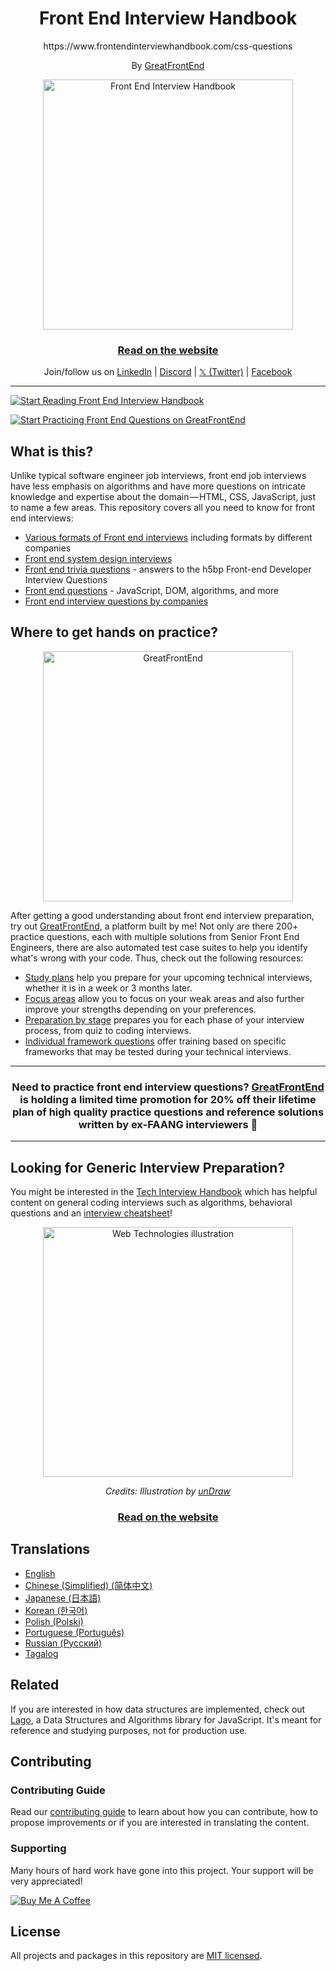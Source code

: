 <div align="center">
  <h1>Front End Interview Handbook</h1>
  <p>https://www.frontendinterviewhandbook.com/css-questions</p>
  <p>By <a href="https://www.greatfrontend.com/?utm_source=github&utm_medium=referral&gnrs=frontendinterviewhandbook">GreatFrontEnd</a></p>
</div>

<div align="center">
  <a href="https://dribbble.com/shots/4263961-Front-End-Interview-Scroll">
    <img src="assets/scroll.svg" alt="Front End Interview Handbook" width="400"/>
    </a>
  <br />
  <h3>
    <a href="https://www.frontendinterviewhandbook.com">Read on the website</a>
  </h3>
  <p>
    Join/follow us on <a href="https://linkedin.com/company/greatfrontend" target="_blank">LinkedIn</a> | <a href="https://discord.gg/NDFx8f6P6B" target="_blank">Discord</a> | <a href="https://x.com/greatfrontend" target="_blank">𝕏 (Twitter)</a> | <a href="https://facebook.com/greatfrontend" target="_blank">Facebook</a>
  </p>
</div>

---

<a href="https://www.frontendinterviewhandbook.com/introduction/" target="_blank">
  <img src="assets/start-reading-button.jpg" alt="Start Reading Front End Interview Handbook" />
</a>

<p dir="auto"></p>

<a href="https://www.greatfrontend.com/prepare/?utm_source=github&utm_medium=referral&gnrs=frontendinterviewhandbook" target="_blank">
  <img src="assets/start-practicing-button.jpg" alt="Start Practicing Front End Questions on GreatFrontEnd" />
</a>

## What is this?

Unlike typical software engineer job interviews, front end job interviews have less emphasis on algorithms and have more questions on intricate knowledge and expertise about the domain — HTML, CSS, JavaScript, just to name a few areas. This repository covers all you need to know for front end interviews:

- [Various formats of Front end interviews](https://www.frontendinterviewhandbook.com/introduction/) including formats by different companies
- [Front end system design interviews](https://www.frontendinterviewhandbook.com/front-end-system-design/)
- [Front end trivia questions](https://www.frontendinterviewhandbook.com/trivia/) - answers to the h5bp Front-end Developer Interview Questions
- [Front end questions](https://www.frontendinterviewhandbook.com/coding/javascript-utility-function/) - JavaScript, DOM, algorithms, and more
- [Front end interview questions by companies](https://www.frontendinterviewhandbook.com/company-interview-questions/)

## Where to get hands on practice?

<div align="center">
  <a href="https://www.greatfrontend.com?utm_source=github&utm_medium=referral&gnrs=frontendinterviewhandbook">
    <img src="assets/mark-brand-light.png" alt="GreatFrontEnd" width="400"/>
  </a>
</div>

After getting a good understanding about front end interview preparation, try out [GreatFrontEnd](https://www.greatfrontend.com?utm_source=github&utm_medium=referral&gnrs=frontendinterviewhandbook), a platform built by me! Not only are there 200+ practice questions, each with multiple solutions from Senior Front End Engineers, there are also automated test case suites to help you identify what's wrong with your code. Thus, check out the following resources:

- [Study plans](https://www.greatfrontend.com/study-plans?utm_source=github&utm_medium=referral&gnrs=frontendinterviewhandbook) help you prepare for your upcoming technical interviews, whether it is in a week or 3 months later.
- [Focus areas](https://www.greatfrontend.com/focus-areas?utm_source=github&utm_medium=referral&gnrs=frontendinterviewhandbook) allow you to focus on your weak areas and also further improve your strengths depending on your preferences.
- [Preparation by stage](https://www.greatfrontend.com/prepare?utm_source=github&utm_medium=referral&gnrs=frontendinterviewhandbook) prepares you for each phase of your interview process, from quiz to coding interviews.
- [Individual framework questions](https://www.greatfrontend.com/questions?utm_source=github&utm_medium=referral&gnrs=frontendinterviewhandbook) offer training based on specific frameworks that may be tested during your technical interviews.

---

<div align="center">
  <h3>Need to practice front end interview questions? <a href="https://www.greatfrontend.com?utm_source=github&utm_medium=referral&gnrs=frontendinterviewhandbook">GreatFrontEnd</a> is holding a limited time promotion for 20% off their lifetime plan of high quality practice questions and reference solutions written by ex-FAANG interviewers 🚀</h3>
</div>

---

## Looking for Generic Interview Preparation?

You might be interested in the [Tech Interview Handbook](https://www.techinterviewhandbook.org) which has helpful content on general coding interviews such as algorithms, behavioral questions and an [interview cheatsheet](https://www.techinterviewhandbook.org/coding-interview-cheatsheet/)!

<div align="center">
  <a href="https://www.techinterviewhandbook.org">
    <img src="assets/coding.svg" alt="Web Technologies illustration" width="400"/>
  </a>
  <br/>
  <p>
    <em>Credits: Illustration by <a href="https://undraw.co/">unDraw</a></em>
  </p>
  <h3>
    <a href="https://www.techinterviewhandbook.org/">Read on the website</a>
  </h3>
</div>

## Translations

- [English](https://www.frontendinterviewhandbook.com)
- [Chinese (Simplified) (简体中文)](https://www.frontendinterviewhandbook.com/zh/javascript-questions/)
- [Japanese (日本語)](https://www.frontendinterviewhandbook.com/jp/javascript-questions/)
- [Korean (한국어)](https://www.frontendinterviewhandbook.com/kr/javascript-questions/)
- [Polish (Polski)](https://www.frontendinterviewhandbook.com/pl/javascript-questions/)
- [Portuguese (Português)](https://www.frontendinterviewhandbook.com/pr/javascript-questions/)
- [Russian (Русский)](https://www.frontendinterviewhandbook.com/ru/javascript-questions/)
- [Tagalog](https://www.frontendinterviewhandbook.com/tl/javascript-questions/)

## Related

If you are interested in how data structures are implemented, check out [Lago](https://github.com/yangshun/lago), a Data Structures and Algorithms library for JavaScript. It's meant for reference and studying purposes, not for production use.

## Contributing

### Contributing Guide

Read our [contributing guide](/CONTRIBUTING.md) to learn about how you can contribute, how to propose improvements or if you are interested in translating the content.

### Supporting

Many hours of hard work have gone into this project. Your support will be very appreciated!

<a href="https://www.buymeacoffee.com/yangshun" target="_blank"><img src="https://www.buymeacoffee.com/assets/img/custom_images/orange_img.png" alt="Buy Me A Coffee" style="height: auto !important;width: auto !important;" ></a>

## License

All projects and packages in this repository are [MIT licensed](/LICENSE).
